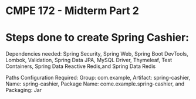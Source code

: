 # CMPE 172 - Midterm Part 2

# Steps done to create Spring Cashier:

Dependencies needed:
 Spring Security, Spring Web, Spring Boot DevTools, Lombok, Validation, Spring Data JPA, MySQL Driver, Thymeleaf, Test Containers, Spring Data Reactive Redis,and Spring Data Redis


Paths Configuration Required:
Group: com.example, Artifact: spring-cashier, Name: spring-cashier, Package Name: come.example.spring-cashier, and Packaging: Jar


